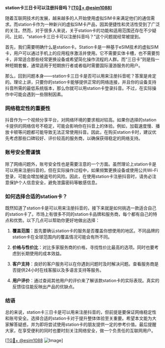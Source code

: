 **station卡三日卡可以注册抖音吗？[[TG💪+ @esim1088](https://t.me/s/esim1088)]**

随着互联网技术的发展，越来越多的人开始使用虚拟SIM卡来满足他们的通信需求。而station卡作为一种新兴的虚拟SIM卡产品，因其便捷性和灵活性受到了广泛的关注。然而，对于很多人来说，关于station卡的功能和适用范围还存在不少疑问。比如，“station卡三日卡可以注册抖音吗？”这个问题就经常被提到。

首先，我们需要明确什么是station卡。Station卡是一种基于eSIM技术的虚拟SIM卡，用户可以通过手机上的应用程序激活并使用。它不需要实体卡槽，也不需要剪卡，非常适合那些经常更换设备或希望简化操作流程的人群。而“三日卡”则是指一种短期套餐，通常适用于短期旅行者或者临时需要国际漫游服务的用户。

那么，回到问题本身——station卡三日卡是否可以用来注册抖音呢？答案是肯定的。理论上讲，只要你的station卡能够提供正常的网络连接，并且你的设备支持抖音所需的最低系统版本，那么你就可以用station卡登录抖音。不过，在实际操作中可能会遇到一些限制因素。

### 网络稳定性的重要性

抖音作为一个视频分享平台，对网络环境的要求相对较高。如果你选择的station卡提供的网络信号不稳定，可能会影响你在抖音上的体验。例如，加载速度慢、播放卡顿等问题都可能导致无法正常使用抖音。因此，在购买station卡时，建议优先考虑那些口碑较好、评价较高的服务商，以确保获得稳定的网络支持。

### 账号安全需谨慎

除了网络问题外，账号安全性也是需要注意的一个方面。虽然理论上station卡是可以用来注册抖音的，但在实际操作过程中，如果频繁更换设备或使用公共Wi-Fi登录，可能会增加被盗号的风险。因此，在使用station卡注册抖音时，请务必注意保护个人信息安全，避免泄露密码等敏感信息。

### 如何选择合适的station卡？

既然知道了station卡是可以用来注册抖音的，接下来就是如何挑选一款适合自己的station卡了。市场上有很多不同的station卡品牌和服务商，每个都有自己的特点和优势。以下几点可以帮助你更好地做出选择：

1. **覆盖范围**：首先要确认station卡的服务是否覆盖你想使用的地区。不同品牌的station卡在全球范围内的覆盖情况可能会有所不同。
   
2. **价格与性价比**：对比多家服务商的价格，寻找性价比最高的选项。同时也要考虑到长期使用的成本效益。

3. **客户支持**：良好的客户服务可以在你遇到问题时及时解决问题。查看服务商是否提供24小时在线客服以及多语言支持等服务。

4. **用户评价**：通过查阅其他用户的评价来了解该款station卡的实际表现。真实的反馈往往能反映出产品的优缺点。

### 结语

总的来说，station卡三日卡是可以用来注册抖音的，但前提是要保证网络稳定性和账号安全。选择合适的station卡对于提升整体体验至关重要。希望本文能为大家解答疑惑，并为即将尝试使用station卡的朋友提供一定的参考价值。最后提醒大家，在享受便利的同时也要时刻关注网络安全，做一个负责任的互联网用户。

[[TG💪+ @esim1088](https://t.me/s/esim1088) ![Image](https://i.postimg.cc/4NQfJmqS/Snipaste-2025-05-13-00-14-12.png)]